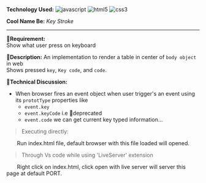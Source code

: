**Technology Used:** ![javascript](https://res.cloudinary.com/djmev9ppr/image/upload/v1705071655/icons/js.png) ![html5](https://res.cloudinary.com/djmev9ppr/image/upload/v1705071655/icons/html5.png) ![css3](https://res.cloudinary.com/djmev9ppr/image/upload/v1705071655/icons/css3.png)

**Cool Name Be:** *Key Stroke*


---
📝**Requirement:**  
Show what user press on keyboard

📒**Description:**
An implementation to render a table in center of `body object` in web  
Shows pressed `key`, `Key code`, and `code`.

🤖**Technical Discussion:**
- When browser fires an event object when user trigger's an event using its `prototType` properties like 
   - `event.key`
   - `event.keyCode` i.e 🏮deprecated
   - `event.code`
we can get current key typed information...

>Executing directly:

$~~~~~~$ Run index.html file, default browser with this file loaded will opened.

> Through Vs code while using 'LiveServer' extension

$~~~~~~$ Right click on index.html, click open with live server will server this page at default PORT.
